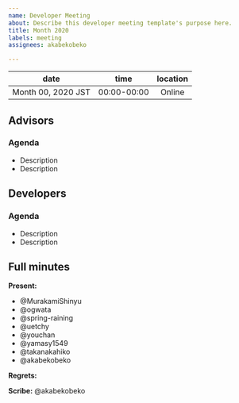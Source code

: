 ```yaml
---
name: Developer Meeting
about: Describe this developer meeting template's purpose here.
title: Month 2020
labels: meeting
assignees: akabekobeko

---
```


|date | time | location|
|:--:|:--:|:--:|
|Month 00, 2020 JST | 00:00-00:00 |Online|

## Advisors

### Agenda

- Description
- Description

## Developers

### Agenda

- Description
- Description

## Full minutes

**Present:**
- @MurakamiShinyu
- @ogwata
- @spring-raining
- @uetchy
- @youchan
- @yamasy1549
- @takanakahiko
- @akabekobeko

**Regrets:**

**Scribe:** @akabekobeko
